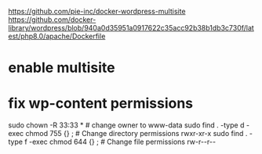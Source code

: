 https://github.com/pie-inc/docker-wordpress-multisite
https://github.com/docker-library/wordpress/blob/940a0d35951a0917622c35acc92b38b1db3c730f/latest/php8.0/apache/Dockerfile

# enable multisite


# fix wp-content permissions
sudo chown -R 33:33 * # change owner to www-data
sudo find . -type d -exec chmod 755 {} \;  # Change directory permissions rwxr-xr-x
sudo find . -type f -exec chmod 644 {} \;  # Change file permissions rw-r--r--